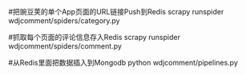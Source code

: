 #把豌豆荚的单个App页面的URL链接Push到Redis
scrapy runspider wdjcomment/spiders/category.py 

#抓取每个页面的评论信息存入Redis
scrapy runspider wdjcomment/spiders/comment.py

#从Redis里面把数据插入到Mongodb
python wdjcomment/pipelines.py
